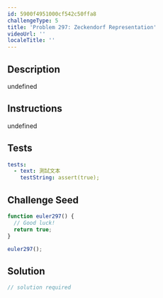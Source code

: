 ```yaml
---
id: 5900f4951000cf542c50ffa8
challengeType: 5
title: 'Problem 297: Zeckendorf Representation'
videoUrl: ''
localeTitle: ''
---
```


## Description
undefined

## Instructions
undefined

## Tests
<section id='tests'>

```yml
tests:
  - text: 測試文本
    testString: assert(true);

```

</section>

## Challenge Seed
<section id='challengeSeed'>

<div id='js-seed'>

```js
function euler297() {
  // Good luck!
  return true;
}

euler297();

```

</div>



</section>

## Solution
<section id='solution'>

```js
// solution required
```
</section>
